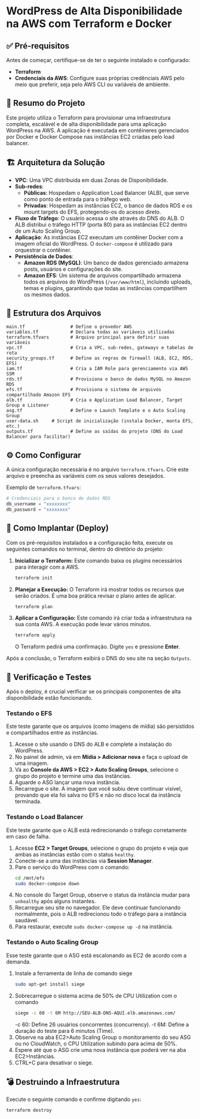 # WordPress de Alta Disponibilidade na AWS com Terraform e Docker
## ✅ Pré-requisitos

Antes de começar, certifique-se de ter o seguinte instalado e configurado:

  * **Terraform**
  * **Credenciais da AWS**: Configure suas próprias credênciais AWS pelo meio que preferir, seja pelo AWS CLI ou variáveis de ambiente.

## 📖 Resumo do Projeto

Este projeto utiliza o Terraform para provisionar uma infraestrutura completa, escalável e de alta disponibilidade para uma aplicação WordPress na AWS. A aplicação é executada em contêineres gerenciados por Docker e Docker Compose nas instâncias EC2 criadas pelo load balancer.

## 🏗️ Arquitetura da Solução

  * **VPC**: Uma VPC distribuída em duas Zonas de Disponibilidade.
  * **Sub-redes**:
      * **Públicas**: Hospedam o Application Load Balancer (ALB), que serve como ponto de entrada para o tráfego web.
      * **Privadas**: Hospedam as instâncias EC2, o banco de dados RDS e os mount targets do EFS, protegendo-os do acesso direto.
  * **Fluxo de Tráfego**: O usuário acessa o site através do DNS do ALB. O ALB distribui o tráfego HTTP (porta 80) para as instâncias EC2 dentro de um Auto Scaling Group.
  * **Aplicação**: As instâncias EC2 executam um contêiner Docker com a imagem oficial do WordPress. O `docker-compose` é utilizado para orquestrar o contêiner.
  * **Persistência de Dados**:
      * **Amazon RDS (MySQL)**: Um banco de dados gerenciado armazena posts, usuários e configurações do site.
      * **Amazon EFS**: Um sistema de arquivos compartilhado armazena todos os arquivos do WordPress (`/var/www/html`), incluindo uploads, temas e plugins, garantindo que todas as instâncias compartilhem os mesmos dados.


## 📂 Estrutura dos Arquivos

```
main.tf                 # Define o provedor AWS
variables.tf            # Declara todas as variáveis utilizadas
terraform.tfvars        # Arquivo principal para definir suas variáveis
vpc.tf                  # Cria a VPC, sub-redes, gateways e tabelas de rota
security_groups.tf      # Define as regras de firewall (ALB, EC2, RDS, EFS)
iam.tf                  # Cria a IAM Role para gerenciamento via AWS SSM
rds.tf                  # Provisiona o banco de dados MySQL no Amazon RDS
efs.tf                  # Provisiona o sistema de arquivos compartilhado Amazon EFS
alb.tf                  # Cria o Application Load Balancer, Target Group e Listener
asg.tf                  # Define o Launch Template e o Auto Scaling Group
user-data.sh     # Script de inicialização (instala Docker, monta EFS, etc.)
outputs.tf              # Define as saídas do projeto (DNS do Load Balancer para facilitar)
```

## ⚙️ Como Configurar

A única configuração necessária é no arquivo `terraform.tfvars`. Crie este arquivo e preencha as variáveis com os seus valores desejados.

Exemplo de `terraform.tfvars`:

```terraform
# Credenciais para o banco de dados RDS
db_username = "xxxxxxxx"
db_password = "xxxxxxxx"
```

## 🚀 Como Implantar (Deploy)

Com os pré-requisitos instalados e a configuração feita, execute os seguintes comandos no terminal, dentro do diretório do projeto:

1.  **Inicializar o Terraform:**
    Este comando baixa os plugins necessários para interagir com a AWS.

    ```bash
    terraform init
    ```

2.  **Planejar a Execução:**
    O Terraform irá mostrar todos os recursos que serão criados. É uma boa prática revisar o plano antes de aplicar.

    ```bash
    terraform plan
    ```

3.  **Aplicar a Configuração:**
    Este comando irá criar toda a infraestrutura na sua conta AWS. A execução pode levar vários minutos.

    ```bash
    terraform apply
    ```

    O Terraform pedirá uma confirmação. Digite `yes` e pressione **Enter**.

Após a conclusão, o Terraform exibirá o DNS do seu site na seção `Outputs`.

## 🔬 Verificação e Testes

Após o deploy, é crucial verificar se os principais componentes de alta disponibilidade estão funcionando.

### Testando o EFS

Este teste garante que os arquivos (como imagens de mídia) são persistidos e compartilhados entre as instâncias.

1.  Acesse o site usando o DNS do ALB e complete a instalação do WordPress.
2.  No painel de admin, vá em **Mídia \> Adicionar nova** e faça o upload de uma imagem.
3.  Vá ao **Console da AWS \> EC2 \> Auto Scaling Groups**, selecione o grupo do projeto e termine uma das instâncias.
4.  Aguarde o ASG lançar uma nova instância.
5.  Recarregue o site. A imagem que você subiu deve continuar visível, provando que ela foi salva no EFS e não no disco local da instância terminada.

### Testando o Load Balancer

Este teste garante que o ALB está redirecionando o tráfego corretamente em caso de falha.

1.  Acesse **EC2 \> Target Groups**, selecione o grupo do projeto e veja que ambas as instâncias estão com o status `healthy`.
2.  Conecte-se a uma das instâncias via **Session Manager**.
3.  Pare o serviço do WordPress com o comando:
    ```bash
    cd /mnt/efs
    sudo docker-compose down
    ```
4.  No console do Target Group, observe o status da instância mudar para `unhealthy` após alguns instantes.
5.  Recarregue seu site no navegador. Ele deve continuar funcionando normalmente, pois o ALB redirecionou todo o tráfego para a instância saudável.
6.  Para restaurar, execute `sudo docker-compose up -d` na instância.

### Testando o Auto Scaling Group

Esse teste garante que o ASG está escalonando as EC2 de acordo com a demanda.

1. Instale a ferramenta de linha de comando siege
   ```bash
   sudo apt-get install siege
   ```
2. Sobrecarregue o sistema acima de 50% de CPU Utilization com o comando
   ```bash
   siege -c 60 -t 6M http://SEU-ALB-DNS-AQUI.elb.amazonaws.com/
   ```
   -c 60: Define 26 usuários concorrentes (concurrency).
  -t 6M: Define a duração do teste para 6 minutos (Time).
3. Observe na aba EC2>Auto Scaling Group o monitoramento do seu ASG ou no CloudWatch, o CPU Utilization subindo para acima de 50%.
4. Espere até que o ASG crie uma nova instância que poderá ver na aba EC2>Instâncias.
5. CTRL+C para desativar o siege.

## 💣 Destruindo a Infraestrutura

Execute o seguinte comando e confirme digitando `yes`:

```bash
terraform destroy
```

